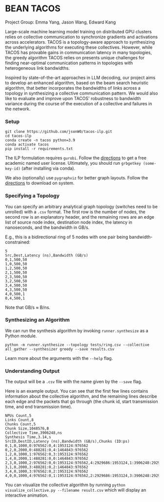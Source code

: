 # BEAN TACOS

Project Group: Emma Yang, Jason Wang, Edward Kang

Large-scale machine learning model training on distributed GPU clusters relies on collective communication to synchronize gradients and activations across accelerators. TACOS is a topology-aware approach to synthesizing the underlying algorithms for executing these collectives. However, while TACOS has provable gains in communication latency in many topologies, the greedy algorithm TACOS relies on presents unique challenges for finding near-optimal communication patterns in topologies with heterogeneous link bandwidths.

Inspired by state-of-the-art approaches in LLM decoding, our project aims to develop an enhanced algorithm, based on the beam search heuristic algorithm, that better incorporates the bandwidths of links across a topology in synthesizing a collective communication pattern. We would also like to evaluate and improve upon TACOS' robustness to bandwidth variance during the course of the execution of a collective and failures in the network.

### Setup
```
git clone https://github.com/jsonW0/tacos-ilp.git
cd tacos-ilp
conda create -n tacos python=3.9
conda activate tacos
pip install -r requirements.txt
```
The ILP formulation requires `gurobi`. Follow the [directions](https://www.gurobi.com/features/academic-named-user-license/) to get a free academic named user license. Ultimately, you should run `grbgetkey (some-key-id)` (after installing via conda).

We also (optionally) use `pygraphviz` for better graph layouts. Follow the [directions](https://pygraphviz.github.io/documentation/stable/install.html) to download on system.

### Specifying a Topology

You can specify an arbitrary analytical graph topology (switches need to be unrolled) with a `.csv` format. The first row is the number of nodes, the second row is an explanatory header, and the remaining rows are an edge list of source node index, destination node index, the latency in nanoseconds, and the bandwidth in GB/s.

E.g., this is a bidirectional ring of 5 nodes with one pair being bandwidth-constrained:
```
5
Src,Dest,Latency (ns),Bandwidth (GB/s)
0,1,500,50
1,0,500,50
1,2,500,50
2,1,500,50
2,3,500,50
3,2,500,50
3,4,500,50
4,3,500,50
4,0,500,1
0,4,500,1
```
Note that GB/s $\approx$ B/ns.

### Synthesizing an Algorithm

We can run the synthesis algorithm by invoking `runner.synthesize` as a Python module.

```
python -m runner.synthesize --topology tests/ring.csv --collective all_gather --synthesizer greedy --save results.csv
```

Learn more about the arguments with the `--help` flag.

### Understanding Output

The output will be a `.csv` file with the name given by the `--save` flag.

Here is an example output. You can see that the first few lines contains information about the collective algorithm, and the remaining lines describe each edge and the packets that go through (the chunk id, start transmission time, and end transmission time).
```
NPUs Count,5
Links Count,8
Chunks Count,5
Chunk Size,1048576,B
Collective Time,3906248,ns
Synthesis Time,3.14,s
SrcID,DestID,Latency (ns),Bandwidth (GB/s),Chunks (ID:ps)
0,1,0,1000,0:976562:0,4:1953124:976562
0,2,0,2000,0:488281:0,4:1464843:976562
1,2,0,1000,1:976562:0,3:1953124:976562
1,4,0,2000,1:488281:0,0:1464843:976562
2,3,0,1000,2:976562:0,0:1953124:976562,4:2929686:1953124,1:3906248:2929686
3,1,0,2000,3:488281:0,2:1464843:976562
3,4,0,1000,3:976562:0,2:1953124:976562
4,0,0,1000,4:976562:0,1:1953124:976562,2:2929686:1953124,3:3906248:2929686
```

You can visualize the collective algorithm by running `python visualize_collective.py --filename result.csv` which will display an interactive animation.